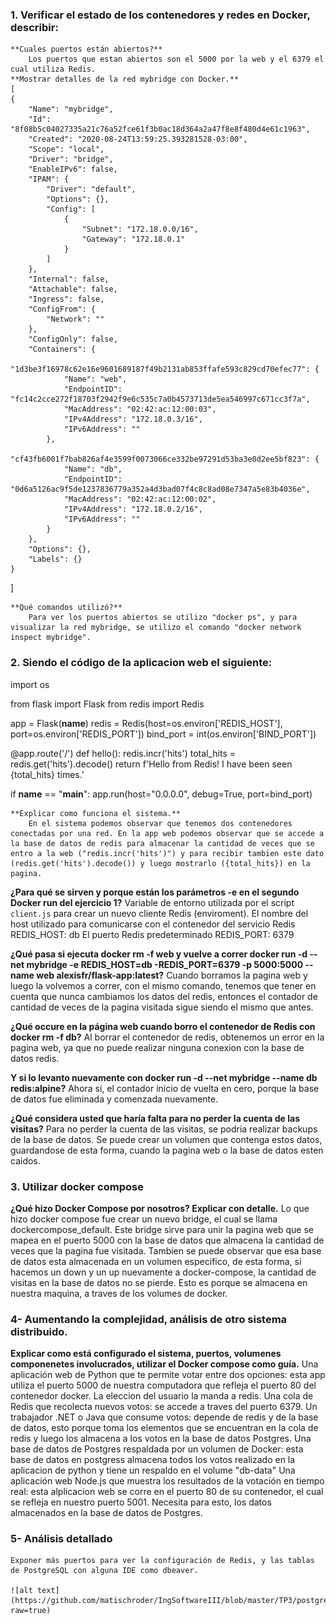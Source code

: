 ### 1. Verificar el estado de los contenedores y redes en Docker, describir:

    **Cuales puertos están abiertos?**
    	Los puertos que estan abiertos son el 5000 por la web y el 6379 el cual utiliza Redis.
    **Mostrar detalles de la red mybridge con Docker.**
    [
    {
        "Name": "mybridge",
        "Id": "8f08b5c04027335a21c76a52fce61f3b0ac18d364a2a47f8e8f480d4e61c1963",
        "Created": "2020-08-24T13:59:25.393281528-03:00",
        "Scope": "local",
        "Driver": "bridge",
        "EnableIPv6": false,
        "IPAM": {
            "Driver": "default",
            "Options": {},
            "Config": [
                {
                    "Subnet": "172.18.0.0/16",
                    "Gateway": "172.18.0.1"
                }
            ]
        },
        "Internal": false,
        "Attachable": false,
        "Ingress": false,
        "ConfigFrom": {
            "Network": ""
        },
        "ConfigOnly": false,
        "Containers": {
            "1d3be3f16978c62e16e9601689187f49b2131ab853ffafe593c829cd70efec77": {
                "Name": "web",
                "EndpointID": "fc14c2cce272f18703f2942f9e6c535c7a0b4573713de5ea546997c671cc3f7a",
                "MacAddress": "02:42:ac:12:00:03",
                "IPv4Address": "172.18.0.3/16",
                "IPv6Address": ""
            },
            "cf43fb6001f7bab826af4e3599f0073066ce332be97291d53ba3e0d2ee5bf823": {
                "Name": "db",
                "EndpointID": "0d6a5126ac9f5de1237836779a352a4d3bad07f4c8c8ad08e7347a5e83b4036e",
                "MacAddress": "02:42:ac:12:00:02",
                "IPv4Address": "172.18.0.2/16",
                "IPv6Address": ""
            }
        },
        "Options": {},
        "Labels": {}
    }
]

    **Qué comandos utilizó?** 
    	Para ver los puertos abiertos se utilizo "docker ps", y para visualizar la red mybridge, se utilizo el comando "docker network inspect mybridge".
    	
### 2. Siendo el código de la aplicacion web el siguiente:

import os

from flask import Flask
from redis import Redis


app = Flask(__name__)
redis = Redis(host=os.environ['REDIS_HOST'], port=os.environ['REDIS_PORT'])
bind_port = int(os.environ['BIND_PORT'])


@app.route('/')
def hello():
    redis.incr('hits')
    total_hits = redis.get('hits').decode()
    return f'Hello from Redis! I have been seen {total_hits} times.'


if __name__ == "__main__":
    app.run(host="0.0.0.0", debug=True, port=bind_port)
    
    **Explicar como funciona el sistema.**
    	En el sistema podemos observar que tenemos dos contenedores conectadas por una red. En la app web podemos observar que se accede a la base de datos de redis para almacenar la cantidad de veces que se entro a la web ("redis.incr('hits')") y para recibir tambien este dato (redis.get('hits').decode()) y luego mostrarlo ({total_hits}) en la pagina. 
    	
   **¿Para qué se sirven y porque están los parámetros -e en el segundo Docker run del ejercicio 1?**
   	Variable de entorno utilizada por el script `client.js` para crear un nuevo cliente Redis (enviroment).
      El nombre del host utilizado para comunicarse con el contenedor del servicio Redis
      REDIS_HOST: db
      El puerto Redis predeterminado
      REDIS_PORT: 6379
      
   **¿Qué pasa si ejecuta docker rm -f web y vuelve a correr docker run -d --net mybridge -e REDIS_HOST=db -REDIS_PORT=6379 -p 5000:5000 --name web alexisfr/flask-app:latest?**
   	Cuando borramos la pagina web y luego la volvemos a correr, con el mismo comando, tenemos que tener en cuenta que nunca cambiamos los datos del redis, entonces el contador de cantidad de veces de la pagina visitada sigue siendo el mismo que antes.
   	
   **¿Qué occure en la página web cuando borro el contenedor de Redis con docker rm -f db?**
   	Al borrar el contenedor de redis, obtenemos un error en la pagina web, ya que no puede realizar ninguna conexion con la base de datos redis.
   	
   **Y si lo levanto nuevamente con docker run -d --net mybridge --name db redis:alpine?**
   	Ahora si, el contador inicio de vuelta en cero, porque la base de datos fue eliminada y comenzada nuevamente.
   	
   **¿Qué considera usted que haría falta para no perder la cuenta de las visitas?**
   	Para no perder la cuenta de las visitas, se podria realizar backups de la base de datos. Se puede crear un volumen que contenga estos datos, guardandose de esta forma, cuando la pagina web o la base de datos esten caidos.
 
### 3. Utilizar docker compose

  **¿Qué hizo Docker Compose por nosotros? Explicar con detalle.**
  	Lo que hizo docker compose fue crear un nuevo bridge, el cual se llama dockercompose_default. Este bridge sirve para unir la pagina web que se mapea en el puerto 5000 con la base de datos que almacena la cantidad de veces que la pagina fue visitada. Tambien se puede observar que esa base de datos esta almacenada en un volumen especifico, de esta forma, si hacemos un down y un up nuevamente a docker-compose, la cantidad de visitas en la base de datos no se pierde. Esto es porque se almacena en nuestra maquina, a traves de los volumes de docker.
  	
### 4- Aumentando la complejidad, análisis de otro sistema distribuido.
	
  **Explicar como está configurado el sistema, puertos, volumenes componenetes involucrados, utilizar el Docker compose como guía.**
    Una aplicación web de Python que te permite votar entre dos opciones: esta app utiliza el puerto 5000 de nuestra computadora que refleja el puerto 80 del contenedor docker. La eleccion del usuario la manda a redis.
    Una cola de Redis que recolecta nuevos votos: se accede a traves del puerto 6379.
    Un trabajador .NET o Java que consume votos: depende de redis y de la base de datos, esto porque toma los elementos que se encuentran en la cola de redis y luego los almacena a los votos en la base de datos Postgres.
    Una base de datos de Postgres respaldada por un volumen de Docker: esta base de datos en postgress almacena todos los votos realizado en la aplicacion de python y tiene un respaldo en el volume "db-data"
    Una aplicación web Node.js que muestra los resultados de la votación en tiempo real: esta alplicacion web se corre en el puerto 80 de su contenedor, el cual se refleja en nuestro puerto 5001. Necesita para esto, los datos almacenados en la base de datos de Postgres.

### 5- Análisis detallado

	Exponer más puertos para ver la configuración de Redis, y las tablas de PostgreSQL con alguna IDE como dbeaver.
	
	![alt text](https://github.com/matischroder/IngSoftwareIII/blob/master/TP3/postgres.png?raw=true)
  	
  	
	


	
   	


    	 

